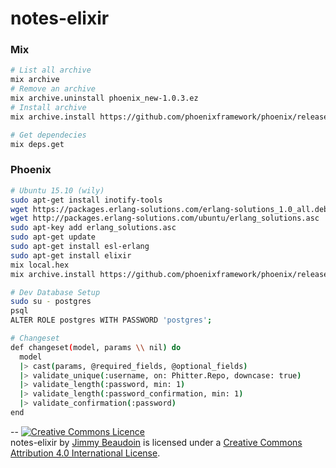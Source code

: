 # notes-elixir

### Mix
```sh
# List all archive
mix archive
# Remove an archive
mix archive.uninstall phoenix_new-1.0.3.ez
# Install archive
mix archive.install https://github.com/phoenixframework/phoenix/releases/download/v1.1.0/phoenix_new-1.1.0.ez

# Get dependecies
mix deps.get
```

### Phoenix
```sh
# Ubuntu 15.10 (wily)
sudo apt-get install inotify-tools
wget https://packages.erlang-solutions.com/erlang-solutions_1.0_all.deb && sudo dpkg -i erlang-solutions_1.0_all.deb
wget http://packages.erlang-solutions.com/ubuntu/erlang_solutions.asc
sudo apt-key add erlang_solutions.asc
sudo apt-get update
sudo apt-get install esl-erlang
sudo apt-get install elixir
mix local.hex
mix archive.install https://github.com/phoenixframework/phoenix/releases/download/v1.1.0/phoenix_new-1.1.0.ez

# Dev Database Setup
sudo su - postgres
psql
ALTER ROLE postgres WITH PASSWORD 'postgres';

# Changeset
def changeset(model, params \\ nil) do
  model
  |> cast(params, @required_fields, @optional_fields)
  |> validate_unique(:username, on: Phitter.Repo, downcase: true)
  |> validate_length(:password, min: 1)
  |> validate_length(:password_confirmation, min: 1)
  |> validate_confirmation(:password)
end
```

--
<a rel="license" href="http://creativecommons.org/licenses/by/4.0/"><img alt="Creative Commons Licence" style="border-width:0" src="https://i.creativecommons.org/l/by/4.0/80x15.png" /></a><br /><span xmlns:dct="http://purl.org/dc/terms/" property="dct:title">notes-elixir</span> by <a xmlns:cc="http://creativecommons.org/ns#" href="http://jimmy-beaudoin.com" property="cc:attributionName" rel="cc:attributionURL">Jimmy Beaudoin</a> is licensed under a <a rel="license" href="http://creativecommons.org/licenses/by/4.0/">Creative Commons Attribution 4.0 International License</a>.
